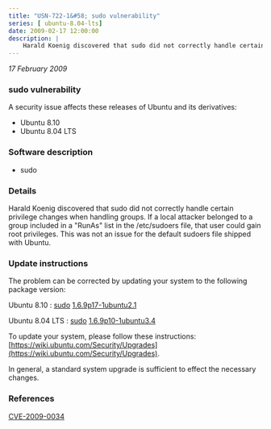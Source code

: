 ```yaml
---
title: "USN-722-1&#58; sudo vulnerability"
series: [ ubuntu-8.04-lts]
date: 2009-02-17 12:00:00
description: |
    Harald Koenig discovered that sudo did not correctly handle certain privilege changes when handling groups.  If a local attacker belonged to a group included in a &quot;RunAs&quot; list in the /etc/sudoers file, that user could gain root privileges.  This was not an issue for the default sudoers file shipped with Ubuntu. 
--- 
```

 
 

*17 February 2009*

### sudo vulnerability

A security issue affects these releases of Ubuntu and its derivatives:

* Ubuntu 8.10
* Ubuntu 8.04 LTS

### Software description

* sudo 

### Details

Harald Koenig discovered that sudo did not correctly handle certain privilege changes when handling groups. If a local attacker belonged to a group included in a &quot;RunAs&quot; list in the /etc/sudoers file, that user could gain root privileges. This was not an issue for the default sudoers file shipped with Ubuntu. 

### Update instructions

The problem can be corrected by updating your system to the following package version:

Ubuntu 8.10
 : [sudo](https://launchpad.net/ubuntu/+source/sudo) <span> [1.6.9p17-1ubuntu2.1](https://launchpad.net/ubuntu/+source/sudo/1.6.9p17-1ubuntu2.1) </span> 

Ubuntu 8.04 LTS
 : [sudo](https://launchpad.net/ubuntu/+source/sudo) <span> [1.6.9p10-1ubuntu3.4](https://launchpad.net/ubuntu/+source/sudo/1.6.9p10-1ubuntu3.4) </span> 

To update your system, please follow these instructions: [https://wiki.ubuntu.com/Security/Upgrades](https://wiki.ubuntu.com/Security/Upgrades).

In general, a standard system upgrade is sufficient to effect the necessary changes. 

### References

 
 [CVE-2009-0034](http://people.ubuntu.com/~ubuntu-security/cve/CVE-2009-0034)
 

